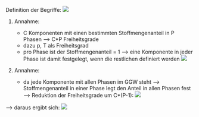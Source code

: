 Definition der Begriffe:
![](Pasted%20image%2020240614172803.png)

1. Annahme:
	- C Komponenten mit einen bestimmten Stoffmengenanteil in P Phasen --> C*P Freiheitsgrade
	- dazu p, T als Freiheitsgrad
	- pro Phase ist der Stoffmengenanteil = 1 --> eine Komponente in jeder Phase ist damit festgelegt, wenn die restlichen definiert werden
![](Pasted%20image%2020240614173259.png)

2. Annahme:
	- da jede Komponente mit allen Phasen im GGW steht --> Stoffmengenanteil in einer Phase legt den Anteil in allen Phasen fest --> Reduktion der Freiheitsgrade um C*(P-1):
![](Pasted%20image%2020240614173845.png)

--> daraus ergibt sich:
![](Pasted%20image%2020240614173859.png)
